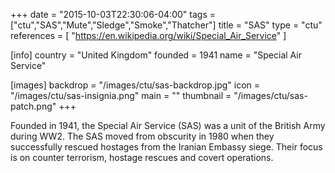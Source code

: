 +++
date = "2015-10-03T22:30:06-04:00"
tags = ["ctu","SAS","Mute","Sledge","Smoke","Thatcher"]
title = "SAS"
type = "ctu"
references = [
  "https://en.wikipedia.org/wiki/Special_Air_Service"
]

[info]
  country = "United Kingdom"
  founded = 1941
  name = "Special Air Service"

[images]
  backdrop = "/images/ctu/sas-backdrop.jpg"
  icon = "/images/ctu/sas-insignia.png"
  main = ""
  thumbnail = "/images/ctu/sas-patch.png"
+++

Founded in 1941, the Special Air Service (SAS) was a unit of the British Army during WW2. The SAS moved from obscurity in 1980 when they successfully rescued hostages from the Iranian Embassy siege. Their focus is on counter terrorism, hostage rescues and covert operations.
